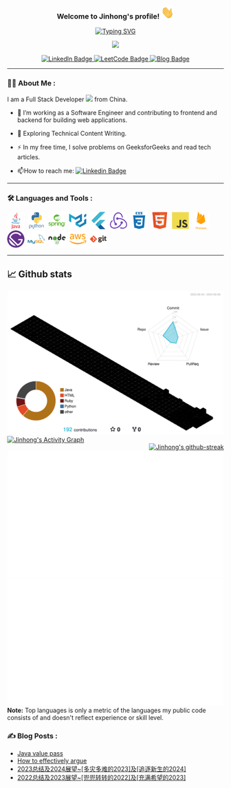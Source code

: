 <div id="header" align="center">
  <h3 align="center">
  Welcome to Jinhong's profile!
  <img src="https://raw.githubusercontent.com/danielcshn/danielcshn/master/icons/wave.gif" width="30" height="30">
</h3>

<div align="center">

<!--- https://readme-typing-svg.herokuapp.com --->
[![Typing SVG](https://readme-typing-svg.herokuapp.com?font=Work+sans&weight=500&size=24&duration=2500&pause=1000&color=007BFF&center=true&vCenter=true&random=false&width=435&lines=Software+Engineer;Full+Stack+Developer;DevOps+Cloud+Engineer+;Machine+Learning+Engineer)](https://git.io/typing-svg)
 
![](https://komarev.com/ghpvc/?username=Flowers2Algernon&color=007bff&label=Profile+Views&style=for-the-badge)
 
</div>
  
<div id="badges">
  <a href="https://www.linkedin.com/in/jinhong-zhu">
    <img src="https://img.shields.io/badge/LinkedIn-blue?style=for-the-badge&logo=linkedin&logoColor=white" alt="LinkedIn Badge"/>
  </a>
  <a href="https://leetcode.com/flowersToAlgernon/">
    <img src="https://img.shields.io/badge/LeetCode-red?style=for-the-badge&logo=LeetCode&logoColor=white" alt="LeetCode Badge"/>
  </a>
  <a href="https://flowers2algernon.blogspot.com">
    <img src="https://img.shields.io/badge/Blog-yellow?style=for-the-badge&logo=Blog&logoColor=white" alt="Blog Badge"/>
  </a>
</div>


</div>

---
<div id="header" align="left">
  
### :technologist: About Me :
I am a Full Stack Developer <img src="https://media.giphy.com/media/WUlplcMpOCEmTGBtBW/giphy.gif" width="30"> from China.
- :telescope: I’m working as a Software Engineer and contributing to frontend and backend for building web applications.

- :seedling: Exploring Technical Content Writing.

- :zap: In my free time, I solve problems on GeeksforGeeks and read tech articles.

- :mailbox:How to reach me: [![Linkedin Badge](https://img.shields.io/badge/-Jinhong-blue?style=flat&logo=Linkedin&logoColor=white)](https://www.linkedin.com/in/jinhong-zhu)

---

### :hammer_and_wrench: Languages and Tools :
<div>
  <img src="https://github.com/devicons/devicon/blob/master/icons/java/java-original-wordmark.svg" title="Java" alt="Java" width="40" height="40"/>&nbsp;
  <img src="https://github.com/devicons/devicon/blob/master/icons/python/python-original-wordmark.svg" title="Python" alt="Python" width="40" height="40"/>&nbsp;
  <img src="https://github.com/devicons/devicon/blob/master/icons/spring/spring-original-wordmark.svg" title="Spring" alt="Spring" width="40" height="40"/>&nbsp;
  <img src="https://github.com/devicons/devicon/blob/master/icons/materialui/materialui-original.svg" title="Material UI" alt="Material UI" width="40" height="40"/>&nbsp;
  <img src="https://github.com/devicons/devicon/blob/master/icons/flutter/flutter-original.svg" title="Flutter" alt="Flutter" width="40" height="40"/>&nbsp;
  <img src="https://github.com/devicons/devicon/blob/master/icons/redux/redux-original.svg" title="Redux" alt="Redux " width="40" height="40"/>&nbsp;
  <img src="https://github.com/devicons/devicon/blob/master/icons/css3/css3-plain-wordmark.svg"  title="CSS3" alt="CSS" width="40" height="40"/>&nbsp;
  <img src="https://github.com/devicons/devicon/blob/master/icons/html5/html5-original.svg" title="HTML5" alt="HTML" width="40" height="40"/>&nbsp;
  <img src="https://github.com/devicons/devicon/blob/master/icons/javascript/javascript-original.svg" title="JavaScript" alt="JavaScript" width="40" height="40"/>&nbsp;
  <img src="https://github.com/devicons/devicon/blob/master/icons/firebase/firebase-plain-wordmark.svg" title="Firebase" alt="Firebase" width="40" height="40"/>&nbsp;
  <img src="https://github.com/devicons/devicon/blob/master/icons/gatsby/gatsby-original.svg" title="Gatsby"  alt="Gatsby" width="40" height="40"/>&nbsp;
  <img src="https://github.com/devicons/devicon/blob/master/icons/mysql/mysql-original-wordmark.svg" title="MySQL"  alt="MySQL" width="40" height="40"/>&nbsp;
  <img src="https://github.com/devicons/devicon/blob/master/icons/nodejs/nodejs-original-wordmark.svg" title="NodeJS" alt="NodeJS" width="40" height="40"/>&nbsp;
  <img src="https://github.com/devicons/devicon/blob/master/icons/amazonwebservices/amazonwebservices-plain-wordmark.svg" title="AWS" alt="AWS" width="40" height="40"/>&nbsp;
  <img src="https://github.com/devicons/devicon/blob/master/icons/git/git-original-wordmark.svg" title="Git" **alt="Git" width="40" height="40"/>
</div>

---


## 📈 Github stats
<!-- ![](./profile-3d-contrib/3d-contrib-profile-day.svg) -->


<a href="https://github.com/yoshi389111/github-profile-3d-contrib">
<picture>
  <source media="(prefers-color-scheme: dark)" srcset="https://github.com/Flowers2Algernon/Flowers2Algernon/blob/main/profile-3d-contrib/profile-night-view.svg">
  <img alt="Jinhong's GitHub Profile 3D Contrib" src="./profile-3d-contrib/3d-contrib-profile-day.svg">
</picture>
</a>


<!-- https://github.com/ashutosh00710/github-readme-activity-graph -->
<a href="https://github.com/ashutosh00710/github-readme-activity-graph">
<picture>
  <source media="(prefers-color-scheme: dark)" srcset="https://github-readme-activity-graph.vercel.app/graph?username=Flowers2Algernon&bg_color=00000f&color=007bff&line=fac539&point=FFFFFF&hide_border=true">
  <img alt="Jinhong's Activity Graph" src="https://github-readme-activity-graph.vercel.app/graph?username=Flowers2Algernon&bg_color=ffffff&color=007bff&line=47a042&point=255322&hide_border=true">
</picture>
</a>
<!-- [![Jinhong's github activity graph](https://github-readme-activity-graph.vercel.app/graph?username=Flowers2Algernon&bg_color=ffffff&color=007bff&line=47a042&point=255322&hide_border=true
)](https://github.com/ashutosh00710/github-readme-activity-graph) -->

<div align="right">
<a href="https://github.com/denvercoder1/github-readme-streak-stats">
<picture>
  <source media="(prefers-color-scheme: dark)" srcset="https://github-readme-streak-stats.herokuapp.com?user=Flowers2Algernon&theme=java-dark&hide_border=true&card_width=1000.svg#gh-dark-mode-only">
  <img alt="Jinhong's github-streak" src="https://github-readme-streak-stats.herokuapp.com?user=Flowers2Algernon&hide_border=true&theme=whatsapp-light2&card_width=1000.svg">
</picture>
</a>
</div>

<!-- https://github.com/Flowers2Algernon/github-stats -->
<div align="center">

<a href="https://github.com/Flowers2Algernon/github-status">
<picture>
  <source media="(prefers-color-scheme: dark)" srcset="https://github.com/Flowers2Algernon/github-status/blob/master/generated/overview.svg#gh-dark-mode-only">
  <img alt="Jinhong's github-stats" src="https://github.com/Flowers2Algernon/github-status/blob/master/generated/overview.svg">
</picture>
</a>

<a href="https://github.com/Flowers2Algernon/github-status">
<picture>
  <source media="(prefers-color-scheme: dark)" srcset="https://github.com/Flowers2Algernon/github-status/blob/master/generated/languages.svg#gh-dark-mode-only">
  <img alt="Jinhong's github-stats" src="https://github.com/Flowers2Algernon/github-status/blob/master/generated/languages.svg">
</picture>
</a>




</div>
<b>Note:</b> Top languages is only a metric of the languages my public code consists of and doesn't reflect experience or skill level.


### :writing_hand: Blog Posts :

<!-- BLOG-POST-LIST:START -->
- [Java value pass](https://flowers2algernon.github.io/posts/Java-Value-Pass/)
- [How to effectively argue](https://flowers2algernon.github.io/posts/How-to-Effectively-Argue/)
- [2023总结及2024展望~[多灾多难的2023]及[追逐新生的2024]](https://flowers2algernon.github.io/posts/2023%E6%80%BB%E7%BB%93%E5%8F%8A2024%E5%B1%95%E6%9C%9B~-%E5%A4%9A%E7%81%BE%E5%A4%9A%E9%9A%BE%E7%9A%842023-%E5%8F%8A-%E8%BF%BD%E9%80%90%E6%96%B0%E7%94%9F%E7%9A%842024/)
- [2022总结及2023展望~[兜兜转转的2022]及[充满希望的2023]](https://flowers2algernon.github.io/posts/2022%E6%80%BB%E7%BB%93%E5%8F%8A2023%E5%B1%95%E6%9C%9B~-%E5%85%9C%E5%85%9C%E8%BD%AC%E8%BD%AC%E7%9A%842022-%E5%8F%8A-%E5%85%85%E6%BB%A1%E5%B8%8C%E6%9C%9B%E7%9A%842023/)
<!-- BLOG-POST-LIST:END -->

<!---
Flowers2Algernon/Flowers2Algernon is a ✨ special ✨ repository because its `README.md` (this file) appears on your GitHub profile.
You can click the Preview link to take a look at your changes.
--->

